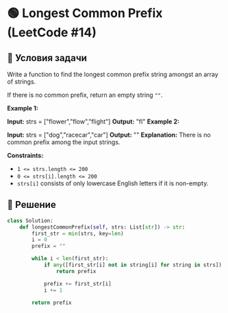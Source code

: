 # 🟢 Longest Common Prefix (LeetCode #14)

## 📌 Условия задачи

Write a function to find the longest common prefix string amongst an array of strings.

If there is no common prefix, return an empty string `""`.

 

**Example 1:**

**Input:** strs = ["flower","flow","flight"]
**Output:** "fl"
**Example 2:**

**Input:** strs = ["dog","racecar","car"]
**Output:** ""
**Explanation:** There is no common prefix among the input strings.
 

**Constraints:**

- `1 <= strs.length <= 200`
- `0 <= strs[i].length <= 200`
- `strs[i]` consists of only lowercase English letters if it is non-empty.


## 🚀 Решение

```python
class Solution:
    def longestCommonPrefix(self, strs: List[str]) -> str:
        first_str = min(strs, key=len)
        i = 0
        prefix = ""

        while i < len(first_str):
            if any([first_str[i] not in string[i] for string in strs]):
                return prefix

            prefix += first_str[i]
            i += 1
            
        return prefix
```